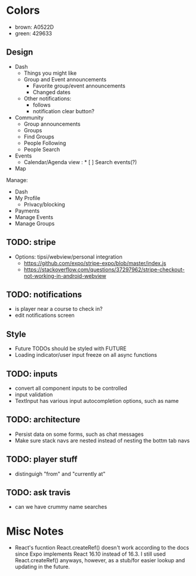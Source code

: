 # Colors
* brown: A0522D
* green: 429633


## Design
* Dash
  * Things you might like
  * Group and Event announcements
    * Favorite group/event announcements
    * Changed dates
  * Other notifications:
    * follows
    * notification clear button?
* Community
  * Group announcements
  * Groups
  * Find Groups
  * People Following
  * People Search
* Events
  * Calendar/Agenda view
: * [ ] Search events(?)
* Map

Manage:
* Dash
* My Profile
  * Privacy/blocking
* Payments
* Manage Events
* Manage Groups


## TODO: stripe
* Options: tipsi/webview/personal integration	
	* https://github.com/expo/stripe-expo/blob/master/index.js
	* https://stackoverflow.com/questions/37297962/stripe-checkout-not-working-in-android-webview


## TODO: notifications
* is player near a course to check in?
* edit notifications screen

## Style
* Future TODOs should be styled with FUTURE
* Loading indicator/user input freeze on all async functions

## TODO: inputs
* convert all component inputs to be controlled
* input validation
* TextInput has various input autocompletion options, such as name


## TODO: architecture
* Persist data on some forms, such as chat messages
* Make sure stack navs are nested instead of nesting the bottm tab navs


## TODO: player stuff
* distinguigh "from" and "currently at"


## TODO: ask travis
* can we have crummy name searches

# Misc Notes
* React's fucntion React.createRef() doesn't work according to the docs since Expo implements React 16.10 instead of 16.3. I still used React.createRef() anyways, however, as a stub/for easier lookup and updating in the future.
